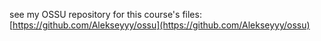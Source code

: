 
see my OSSU repository for this course's files: [https://github.com/Alekseyyy/ossu](https://github.com/Alekseyyy/ossu)
